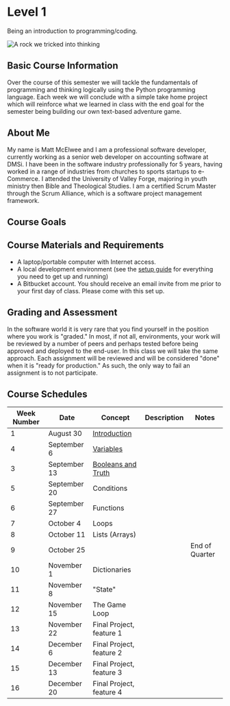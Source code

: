 # Level 1
Being an introduction to programming/coding.

![A rock we tricked into thinking](https://i.imgur.com/nVcWNWy.png)

## Basic Course Information
Over the course of this semester we will tackle the fundamentals of programming and thinking logically using the Python programming language. Each week we will conclude with a simple take home project which will reinforce what we learned in class with the end goal for the semester being building our own text-based adventure game.

## About Me

My name is Matt McElwee and I am a professional software developer, currently working as a senior web developer on accounting software at DMSi.
I have been in the software industry professionally for 5 years, having worked in a range of industries from churches to sports startups to e-Commerce.
I attended the University of Valley Forge, majoring in youth ministry then Bible and Theological Studies. I am a certified Scrum Master through the Scrum Alliance, which is a software project management framework.

## Course Goals

## Course Materials and Requirements
- A laptop/portable computer with Internet access.
- A local development environment (see the [setup guide](https://gist.github.com/Renddslow/3ee1cf06d210c82a808fc54baaf11225) for everything you need to get up and running)
- A Bitbucket account. You should receive an email invite from me prior to your first day of class. Please come with this set up.


## Grading and Assessment
In the software world it is very rare that you find yourself in the position where you work is "graded." In most, if not all, environments, your work will be reviewed by a number of peers and perhaps tested before being approved and deployed to the end-user.
In this class we will take the same approach. Each assignment will be reviewed and will be considered "done" when it is "ready for production." As such, the only way to fail an assignment is to not participate.


## Course Schedules

| Week Number | Date | Concept | Description | Notes
| --- | --- | --- | --- | ---
| 1 | August 30 | [Introduction](/plans/101-introduction.md)  
| 4 | September 6 | [Variables](/plans/102-variables.md)
| 3 | September 13 | [Booleans and Truth](/plans/103-truth.md)
| 5 | September 20 | Conditions
| 6 | September 27 | Functions
| 7 | October 4 | Loops
| 8 | October 11 | Lists (Arrays)
| 9 | October 25 | | | End of Quarter
| 10 | November 1 | Dictionaries
| 11 | November 8 | "State"
| 12 | November 15 | The Game Loop
| 13 | November 22 | Final Project, feature 1
| 14 | December 6 | Final Project, feature 2
| 15 | December 13 | Final Project, feature 3
| 16 | December 20 | Final Project, feature 4
